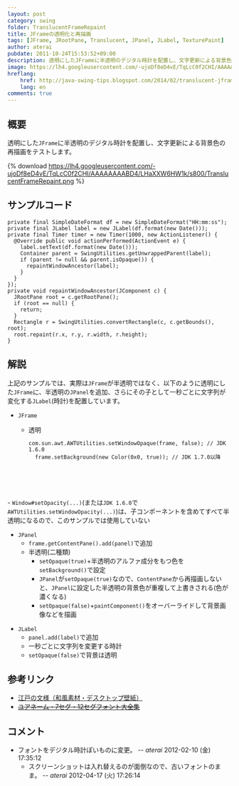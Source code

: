 ```yaml
---
layout: post
category: swing
folder: TranslucentFrameRepaint
title: JFrameの透明化と再描画
tags: [JFrame, JRootPane, Translucent, JPanel, JLabel, TexturePaint]
author: aterai
pubdate: 2011-10-24T15:53:52+09:00
description: 透明にしたJFrameに半透明のデジタル時計を配置し、文字更新による背景色の再描画をテストします。
image: https://lh4.googleusercontent.com/-ujoDf8eD4vE/TqLcC0f2CHI/AAAAAAAABD4/LHaXXW6HW1k/s800/TranslucentFrameRepaint.png
hreflang:
    href: http://java-swing-tips.blogspot.com/2014/02/translucent-jframe-repaint.html
    lang: en
comments: true
---
```

## 概要
透明にした`JFrame`に半透明のデジタル時計を配置し、文字更新による背景色の再描画をテストします。

{% download https://lh4.googleusercontent.com/-ujoDf8eD4vE/TqLcC0f2CHI/AAAAAAAABD4/LHaXXW6HW1k/s800/TranslucentFrameRepaint.png %}

## サンプルコード
<pre class="prettyprint"><code>private final SimpleDateFormat df = new SimpleDateFormat("HH:mm:ss");
private final JLabel label = new JLabel(df.format(new Date()));
private final Timer timer = new Timer(1000, new ActionListener() {
  @Override public void actionPerformed(ActionEvent e) {
    label.setText(df.format(new Date()));
    Container parent = SwingUtilities.getUnwrappedParent(label);
    if (parent != null &amp;&amp; parent.isOpaque()) {
      repaintWindowAncestor(label);
    }
  }
});
private void repaintWindowAncestor(JComponent c) {
  JRootPane root = c.getRootPane();
  if (root == null) {
    return;
  }
  Rectangle r = SwingUtilities.convertRectangle(c, c.getBounds(), root);
  root.repaint(r.x, r.y, r.width, r.height);
}
</code></pre>

## 解説
上記のサンプルでは、実際は`JFrame`が半透明ではなく、以下のように透明にした`JFrame`に、半透明の`JPanel`を追加、さらにその子として一秒ごとに文字列が変化する`JLabel`(時計)を配置しています。

- `JFrame`
    - 透明
        
        <pre class="prettyprint"><code>com.sun.awt.AWTUtilities.setWindowOpaque(frame, false); // JDK 1.6.0
        frame.setBackground(new Color(0x0, true)); // JDK 1.7.0以降
</code></pre>
    - `Window#setOpacity(...)`(または`JDK 1.6.0`で`AWTUtilities.setWindowOpacity(...)`)は、子コンポーネントを含めてすべて半透明になるので、このサンプルでは使用していない

<!-- dummy comment line for breaking list -->

- `JPanel`
    - `frame.getContentPane().add(panel)`で追加
    - 半透明(二種類)
        - `setOpaque(true)`+半透明のアルファ成分をもつ色を`setBackground()`で設定
        - `JPanel`が`setOpaque(true)`なので、`ContentPane`から再描画しないと、`JPanel`に設定した半透明の背景色が重複して上書きされる(色が濃くなる)
        - `setOpaque(false)`+`paintComponent()`をオーバーライドして背景画像などを描画

<!-- dummy comment line for breaking list -->

- `JLabel`
    - `panel.add(label)`で追加
    - 一秒ごとに文字列を変更する時計
    - `setOpaque(false)`で背景は透明

<!-- dummy comment line for breaking list -->

## 参考リンク
- [江戸の文様（和風素材・デスクトップ壁紙）](http://www.viva-edo.com/komon/edokomon.html)
- ~~[ユアネーム・7セグ・12セグフォント大全集](http://www.yourname.jp/soft/digitalfonts-20090306.shtml)~~

<!-- dummy comment line for breaking list -->

## コメント
- フォントをデジタル時計ぽいものに変更。 -- *aterai* 2012-02-10 (金) 17:35:12
    - スクリーンショットは入れ替えるのが面倒なので、古いフォントのまま。 -- *aterai* 2012-04-17 (火) 17:26:14

<!-- dummy comment line for breaking list -->

